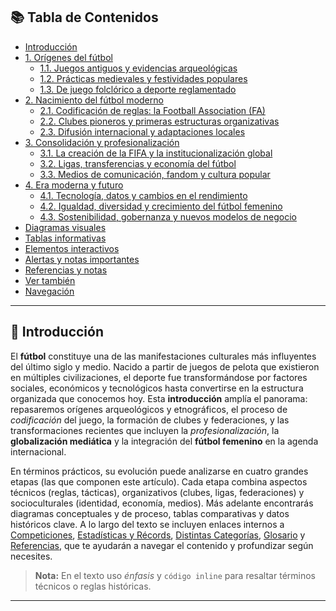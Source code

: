 ## 📚 Tabla de Contenidos
- [Introducción](#introducción)
- [1. Orígenes del fútbol](#1-orígenes-del-fútbol)
  - [1.1. Juegos antiguos y evidencias arqueológicas](#11-juegos-antiguos-y-evidencias-arqueológicas)
  - [1.2. Prácticas medievales y festividades populares](#12-prácticas-medievales-y-festividades-populares)
  - [1.3. De juego folclórico a deporte reglamentado](#13-de-juego-folclórico-a-deporte-reglamentado)
- [2. Nacimiento del fútbol moderno](#2-nacimiento-del-fútbol-moderno)
  - [2.1. Codificación de reglas: la Football Association (FA)](#21-codificación-de-reglas-la-football-association-fa)
  - [2.2. Clubes pioneros y primeras estructuras organizativas](#22-clubes-pioneros-y-primeras-estructuras-organizativas)
  - [2.3. Difusión internacional y adaptaciones locales](#23-difusión-internacional-y-adaptaciones-locales)
- [3. Consolidación y profesionalización](#3-consolidación-y-profesionalización)
  - [3.1. La creación de la FIFA y la institucionalización global](#31-la-creación-de-la-fifa-y-la-institucionalización-global)
  - [3.2. Ligas, transferencias y economía del fútbol](#32-ligas-transferencias-y-economía-del-fútbol)
  - [3.3. Medios de comunicación, fandom y cultura popular](#33-medios-de-comunicación-fandom-y-cultura-popular)
- [4. Era moderna y futuro](#4-era-moderna-y-futuro)
  - [4.1. Tecnología, datos y cambios en el rendimiento](#41-tecnología-datos-y-cambios-en-el-rendimiento)
  - [4.2. Igualdad, diversidad y crecimiento del fútbol femenino](#42-igualdad-diversidad-y-crecimiento-del-fútbol-femenino)
  - [4.3. Sostenibilidad, gobernanza y nuevos modelos de negocio](#43-sostenibilidad-gobernanza-y-nuevos-modelos-de-negocio)
- [Diagramas visuales](#diagramas-visuales)
- [Tablas informativas](#tablas-informativas)
- [Elementos interactivos](#elementos-interactivos)
- [Alertas y notas importantes](#alertas-y-notas-importantes)
- [Referencias y notas](#referencias-y-notas)
- [Ver también](#ver-también)
- [Navegación](#navegación)

---

## 🏁 Introducción

El **fútbol** constituye una de las manifestaciones culturales más influyentes del último siglo y medio. Nacido a partir de juegos de pelota que existieron en múltiples civilizaciones, el deporte fue transformándose por factores sociales, económicos y tecnológicos hasta convertirse en la estructura organizada que conocemos hoy. Esta **introducción** amplía el panorama: repasaremos orígenes arqueológicos y etnográficos, el proceso de *codificación* del juego, la formación de clubes y federaciones, y las transformaciones recientes que incluyen la *profesionalización*, la **globalización mediática** y la integración del **fútbol femenino** en la agenda internacional.

En términos prácticos, su evolución puede analizarse en cuatro grandes etapas (las que componen este artículo). Cada etapa combina aspectos técnicos (reglas, tácticas), organizativos (clubes, ligas, federaciones) y socioculturales (identidad, economía, medios). Más adelante encontrarás diagramas conceptuales y de proceso, tablas comparativas y datos históricos clave. A lo largo del texto se incluyen enlaces internos a [Competiciones](articulo-2.md), [Estadísticas y Récords](articulo-3.md), [Distintas Categorías](articulo-4.md), [Glosario](glosario.md) y [Referencias](referencias.md), que te ayudarán a navegar el contenido y profundizar según necesites.

> **Nota:** En el texto uso *énfasis* y `código inline` para resaltar términos técnicos o reglas históricas.  

---
